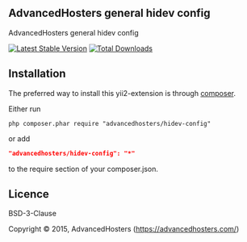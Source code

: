 AdvancedHosters general hidev config
------------------------------------

AdvancedHosters general hidev config

[![Latest Stable Version](https://poser.pugx.org/advancedhosters/hidev-config/v/stable.png)](https://packagist.org/packages/advancedhosters/hidev-config)
[![Total Downloads](https://poser.pugx.org/advancedhosters/hidev-config/downloads.png)](https://packagist.org/packages/advancedhosters/hidev-config)

## Installation

The preferred way to install this yii2-extension is through [composer](http://getcomposer.org/download/).

Either run

```
php composer.phar require "advancedhosters/hidev-config"
```

or add

```json
"advancedhosters/hidev-config": "*"
```

to the require section of your composer.json.

## Licence

BSD-3-Clause

Copyright © 2015, AdvancedHosters (https://advancedhosters.com/)

